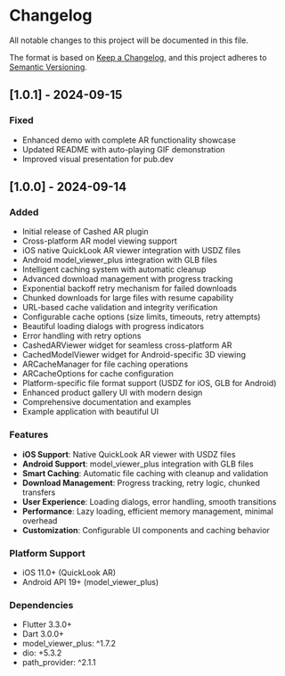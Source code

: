 # Changelog

All notable changes to this project will be documented in this file.

The format is based on [Keep a Changelog](https://keepachangelog.com/en/1.0.0/),
and this project adheres to [Semantic Versioning](https://semver.org/spec/v2.0.0.html).

## [1.0.1] - 2024-09-15

### Fixed
- Enhanced demo with complete AR functionality showcase
- Updated README with auto-playing GIF demonstration
- Improved visual presentation for pub.dev

## [1.0.0] - 2024-09-14

### Added
- Initial release of Cashed AR plugin
- Cross-platform AR model viewing support
- iOS native QuickLook AR viewer integration with USDZ files
- Android model_viewer_plus integration with GLB files
- Intelligent caching system with automatic cleanup
- Advanced download management with progress tracking
- Exponential backoff retry mechanism for failed downloads
- Chunked downloads for large files with resume capability
- URL-based cache validation and integrity verification
- Configurable cache options (size limits, timeouts, retry attempts)
- Beautiful loading dialogs with progress indicators
- Error handling with retry options
- CashedARViewer widget for seamless cross-platform AR
- CachedModelViewer widget for Android-specific 3D viewing
- ARCacheManager for file caching operations
- ARCacheOptions for cache configuration
- Platform-specific file format support (USDZ for iOS, GLB for Android)
- Enhanced product gallery UI with modern design
- Comprehensive documentation and examples
- Example application with beautiful UI

### Features
- **iOS Support**: Native QuickLook AR viewer with USDZ files
- **Android Support**: model_viewer_plus integration with GLB files  
- **Smart Caching**: Automatic file caching with cleanup and validation
- **Download Management**: Progress tracking, retry logic, chunked transfers
- **User Experience**: Loading dialogs, error handling, smooth transitions
- **Performance**: Lazy loading, efficient memory management, minimal overhead
- **Customization**: Configurable UI components and caching behavior

### Platform Support
- iOS 11.0+ (QuickLook AR)
- Android API 19+ (model_viewer_plus)

### Dependencies
- Flutter 3.3.0+
- Dart 3.0.0+
- model_viewer_plus: ^1.7.2
- dio: +5.3.2
- path_provider: ^2.1.1
